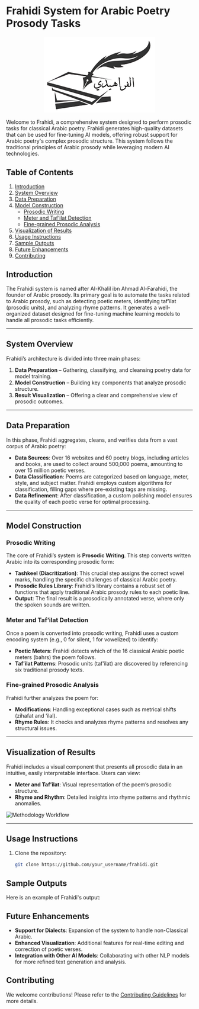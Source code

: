 # Frahidi System for Arabic Poetry Prosody Tasks

 <p align="center"> 
 <img src = "https://raw.githubusercontent.com/NoorBayan/Frahidi/main/images/FarahidiLogo.png" width = "300px"/>
 </p>
 
Welcome to Frahidi, a comprehensive system designed to perform prosodic tasks for classical Arabic poetry. Frahidi generates high-quality datasets that can be used for fine-tuning AI models, offering robust support for Arabic poetry's complex prosodic structure. This system follows the traditional principles of Arabic prosody while leveraging modern AI technologies.

## Table of Contents
1. [Introduction](#introduction)
2. [System Overview](#system-overview)
3. [Data Preparation](#data-preparation)
4. [Model Construction](#model-construction)
   - [Prosodic Writing](#prosodic-writing)
   - [Meter and Taf’ilat Detection](#meter-and-tafilat-detection)
   - [Fine-grained Prosodic Analysis](#fine-grained-prosodic-analysis)
5. [Visualization of Results](#visualization-of-results)
6. [Usage Instructions](#usage-instructions)
7. [Sample Outputs](#sample-outputs)
8. [Future Enhancements](#future-enhancements)
9. [Contributing](#contributing)

## Introduction
The Frahidi system is named after Al-Khalil ibn Ahmad Al-Farahidi, the founder of Arabic prosody. Its primary goal is to automate the tasks related to Arabic prosody, such as detecting poetic meters, identifying taf’ilat (prosodic units), and analyzing rhyme patterns. It generates a well-organized dataset designed for fine-tuning machine learning models to handle all prosodic tasks efficiently.

---

## System Overview
Frahidi’s architecture is divided into three main phases:
1. **Data Preparation** – Gathering, classifying, and cleansing poetry data for model training.
2. **Model Construction** – Building key components that analyze prosodic structure.
3. **Result Visualization** – Offering a clear and comprehensive view of prosodic outcomes.

---

## Data Preparation
In this phase, Frahidi aggregates, cleans, and verifies data from a vast corpus of Arabic poetry:
- **Data Sources**: Over 16 websites and 60 poetry blogs, including articles and books, are used to collect around 500,000 poems, amounting to over 15 million poetic verses.
- **Data Classification**: Poems are categorized based on language, meter, style, and subject matter. Frahidi employs custom algorithms for classification, filling gaps where pre-existing tags are missing.
- **Data Refinement**: After classification, a custom polishing model ensures the quality of each poetic verse for optimal processing.

---

## Model Construction

### Prosodic Writing
The core of Frahidi’s system is **Prosodic Writing**. This step converts written Arabic into its corresponding prosodic form:
- **Tashkeel (Diacritization)**: This crucial step assigns the correct vowel marks, handling the specific challenges of classical Arabic poetry.
- **Prosodic Rules Library**: Frahidi’s library contains a robust set of functions that apply traditional Arabic prosody rules to each poetic line.
- **Output**: The final result is a prosodically annotated verse, where only the spoken sounds are written.

### Meter and Taf’ilat Detection
Once a poem is converted into prosodic writing, Frahidi uses a custom encoding system (e.g., 0 for silent, 1 for vowelized) to identify:
- **Poetic Meters**: Frahidi detects which of the 16 classical Arabic poetic meters (bahrs) the poem follows.
- **Taf’ilat Patterns**: Prosodic units (taf’ilat) are discovered by referencing six traditional prosody texts.

### Fine-grained Prosodic Analysis
Frahidi further analyzes the poem for:
- **Modifications**: Handling exceptional cases such as metrical shifts (zihafat and ‘ilal).
- **Rhyme Rules**: It checks and analyzes rhyme patterns and resolves any structural issues.

---

## Visualization of Results
Frahidi includes a visual component that presents all prosodic data in an intuitive, easily interpretable interface. Users can view:
- **Meter and Taf’ilat**: Visual representation of the poem’s prosodic structure.
- **Rhyme and Rhythm**: Detailed insights into rhyme patterns and rhythmic anomalies.

![Methodology Workflow](path_to_methodology_image)

---

## Usage Instructions
1. Clone the repository:
   ```bash
   git clone https://github.com/your_username/frahidi.git

## Sample Outputs
Here is an example of Frahidi's output:


## Future Enhancements
- **Support for Dialects**: Expansion of the system to handle non-Classical Arabic.
- **Enhanced Visualization**: Additional features for real-time editing and correction of poetic verses.
- **Integration with Other AI Models**: Collaborating with other NLP models for more refined text generation and analysis.

## Contributing
We welcome contributions! Please refer to the [Contributing Guidelines](CONTRIBUTING.md) for more details.

